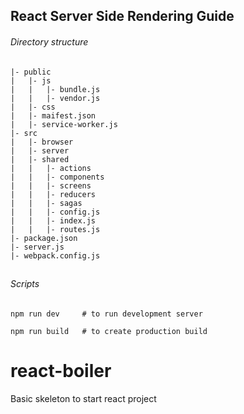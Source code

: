 
## React Server Side Rendering Guide

###### Directory structure
```
|- public
|   |- js
|   |   |- bundle.js
|   |   |- vendor.js
|   |- css
|   |- maifest.json
|   |- service-worker.js
|- src
|   |- browser
|   |- server
|   |- shared
|   |   |- actions
|   |   |- components
|   |   |- screens
|   |   |- reducers
|   |   |- sagas
|   |   |- config.js
|   |   |- index.js
|   |   |- routes.js
|- package.json
|- server.js
|- webpack.config.js
```

##

###### Scripts
```
npm run dev     # to run development server

npm run build   # to create production build
```
# react-boiler
Basic skeleton to start react project

